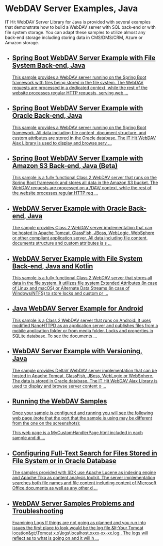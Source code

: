 
<h1>WebDAV Server Examples, Java</h1>
<div class="description"><p>IT Hit WebDAV Server Library for Java is provided with several examples that demonstrate how to build a WebDAV server with SQL back-end or with file system storage. You can adapt these samples to utilize almost any back-end storage including storing data in CMS/DMS/CRM, Azure or Amazon storage.</p></div>
<ul class="list">
<li>
<a class="link-header" href="https://github.com/ITHit/WebDAVServerSamplesJava/tree/master/Java/springbootfsstorage">
<h2>Spring Boot WebDAV Server Example with File System Back-end, Java</h2>
</a>

<a href="https://github.com/ITHit/WebDAVServerSamplesJava/tree/master/Java/springbootfsstorage">
<p>
This sample provides a WebDAV server running on the Spring Boot framework with files being stored in the file system. The WebDAV requests are processed in a dedicated context, while the rest of the website processes regular HTTP requests, serving web                                            <span>...</span>
</p>
</a>
</li>
<li>
<a class="link-header" href="https://github.com/ITHit/WebDAVServerSamplesJava/tree/master/Java/springbootoraclestorage">
<h2>Spring Boot WebDAV Server Example with Oracle Back-end, Java</h2>
</a>

<a href="https://github.com/ITHit/WebDAVServerSamplesJava/tree/master/Java/springbootoraclestorage">
<p>
This sample provides a WebDAV server running on the Spring Boot framework.&nbsp;All data including file content, document structure, and custom attributes are stored in the Oracle database.&nbsp;The&nbsp;IT Hit WebDAV Ajax Library&nbsp;is used to display and browse serv                                            <span>...</span>
</p>
</a>
</li>
<li>
<a class="link-header" href="https://github.com/ITHit/WebDAVServerSamplesJava/tree/master/Java/springboots3storage">
<h2>Spring Boot WebDAV Server Example with Amazon S3 Back-end, Java (Beta)</h2>
</a>

<a href="https://github.com/ITHit/WebDAVServerSamplesJava/tree/master/Java/springboots3storage">
<p>
This sample&nbsp;is a fully functional Class 2 WebDAV server that runs on the Spring Boot framework and stores all data in the Amazon S3 bucket.&nbsp;The WebDAV requests are processed on a /DAV/ context, while the rest of the website processes regular HTTP req                                            <span>...</span>
</p>
</a>
</li>
<li>
<a class="link-header" href="https://github.com/ITHit/WebDAVServerSamplesJava/tree/master/Java/oraclestorage">
<h2>WebDAV Server Example with Oracle Back-end, Java</h2>
</a>

<a href="https://github.com/ITHit/WebDAVServerSamplesJava/tree/master/Java/oraclestorage">
<p>
The sample provides Class 2 WebDAV server implementation that can be hosted in Apache Tomcat, GlassFish, JBoss,&nbsp;WebLogic,&nbsp;WebSphere or other compliant application server. All data including file content, documents structure and custom attributes is s                                            <span>...</span>
</p>
</a>
</li>
<li>
<a class="link-header" href="https://github.com/ITHit/WebDAVServerSamplesJava/tree/master/Java/filesystemstorage">
<h2>WebDAV Server Example with File System Back-end, Java and Kotlin</h2>
</a>

<a href="https://github.com/ITHit/WebDAVServerSamplesJava/tree/master/Java/filesystemstorage">
<p>
This sample&nbsp;is a fully functional Class 2 WebDAV server that stores all data in the file system. It utilizes file system Extended Attributes (in case of Linux and macOS) or Alternate Data&nbsp;Streams (in case of Windows/NTFS) to store locks and custom pr                                            <span>...</span>
</p>
</a>
</li>
<li>
<a class="link-header" href="https://github.com/ITHit/WebDAVServerSamplesJava/tree/master/Java/androidfsstorage">
<h2>Java WebDAV Server Example for Android</h2>
</a>

<a href="https://github.com/ITHit/WebDAVServerSamplesJava/tree/master/Java/androidfsstorage">
<p>
This sample is a Class 2 WebDAV server that runs on Android. It uses modified&nbsp;NanoHTTPD as an application server and publishes files from a mobile application folder or from media folder. Locks and properties in SQLite database.
To see the documents                                             <span>...</span>
</p>
</a>
</li>
<li>
<a class="link-header" href="https://github.com/ITHit/WebDAVServerSamplesJava/tree/master/Java/deltav">
<h2>WebDAV Server Example with Versioning, Java</h2>
</a>

<a href="https://github.com/ITHit/WebDAVServerSamplesJava/tree/master/Java/deltav">
<p>
The sample provides&nbsp;DeltaV WebDAV server implementation that can be hosted in Apache Tomcat, GlassFish, JBoss,&nbsp;WebLogic or&nbsp;WebSphere. The data is stored in Oracle database.&nbsp;The IT Hit WebDAV Ajax Library is used to display and browse server content o                                            <span>...</span>
</p>
</a>
</li>
<li>
<a class="link-header" href="https://www.webdavsystem.com/javaserver/server_examples/running_webdav_samples/">
<h2>Running the WebDAV Samples</h2>
</a>

<a href="https://www.webdavsystem.com/javaserver/server_examples/running_webdav_samples/">
<p>
Once your&nbsp;sample is configured&nbsp;and running you will see the following web page (note that&nbsp;the port that the sample is using may be different from the one on the screenshots):

This web page is a MyCustomHandlerPage.html&nbsp;included in&nbsp;each sample&nbsp;and di                                            <span>...</span>
</p>
</a>
</li>
<li>
<a class="link-header" href="https://www.webdavsystem.com/javaserver/server_examples/search/">
<h2>Configuring Full-Text Search for Files Stored in File System or in Oracle Database</h2>
</a>

<a href="https://www.webdavsystem.com/javaserver/server_examples/search/">
<p>
The&nbsp;samples provided with SDK&nbsp;use Apache Lucene&nbsp;as indexing engine and Apache Tika&nbsp;as content analysis toolkit.
The server implementation searches both file names and file content including content of Microsoft Office documents as well as any other d                                            <span>...</span>
</p>
</a>
</li>
<li>
<a class="link-header" href="https://www.webdavsystem.com/javaserver/server_examples/troubleshooting/">
<h2>WebDAV Server Samples Problems and Troubleshooting</h2>
</a>

<a href="https://www.webdavsystem.com/javaserver/server_examples/troubleshooting/">
<p>
Examining Logs
If things are not going as planned and you run into issues the first place to look would be the log file&nbsp;&amp;lt;Your Tomcat location&amp;gt;\Tomcat x.x\logs\localhost.xxxx-xx-xx.log&nbsp;. The logs will reflect as to what is going on and it will h                                            <span>...</span>
</p>
</a>
</li>
</ul>

